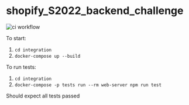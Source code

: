 # shopify_S2022_backend_challenge
![ci workflow](https://github.com/kennguyen0303/shopify_S2022_backend_challenge//actions/workflows/node.yml/badge.svg)

To start:
1. `cd integration`
2. `docker-compose up --build`

To run tests:
1. `cd integration`
2. `docker-compose -p tests run --rm web-server npm run test`

Should expect all tests passed
